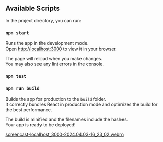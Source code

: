 ## Available Scripts

In the project directory, you can run:

### `npm start`

Runs the app in the development mode.\
Open [http://localhost:3000](http://localhost:3000) to view it in your browser.

The page will reload when you make changes.\
You may also see any lint errors in the console.

### `npm test`

### `npm run build`



Builds the app for production to the `build` folder.\
It correctly bundles React in production mode and optimizes the build for the best performance.

The build is minified and the filenames include the hashes.\
Your app is ready to be deployed!


[screencast-localhost_3000-2024.04.03-16_23_02.webm](https://github.com/sadutdy/mashreq-react-task/assets/26121634/803ed525-c2b9-4d77-9c93-38411dd61d0e)




